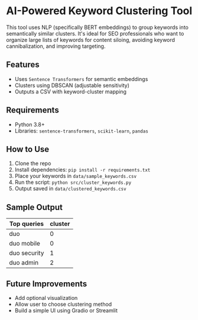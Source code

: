 # AI-Powered Keyword Clustering Tool

This tool uses NLP (specifically BERT embeddings) to group keywords into semantically similar clusters. It's ideal for SEO professionals who want to organize large lists of keywords for content siloing, avoiding keyword cannibalization, and improving targeting.

## Features

- Uses `Sentence Transformers` for semantic embeddings
- Clusters using DBSCAN (adjustable sensitivity)
- Outputs a CSV with keyword-cluster mapping

## Requirements

- Python 3.8+
- Libraries: `sentence-transformers`, `scikit-learn`, `pandas`

## How to Use

1. Clone the repo
2. Install dependencies: `pip install -r requirements.txt`
3. Place your keywords in `data/sample_keywords.csv`
4. Run the script: `python src/cluster_keywords.py`
5. Output saved in `data/clustered_keywords.csv`

## Sample Output

| Top queries                        | cluster |
|-----------------------------------|---------|
| duo                               | 0       |
| duo mobile                        | 0       |
| duo security                      | 1       |
| duo admin                         | 2       |

## Future Improvements

- Add optional visualization
- Allow user to choose clustering method
- Build a simple UI using Gradio or Streamlit